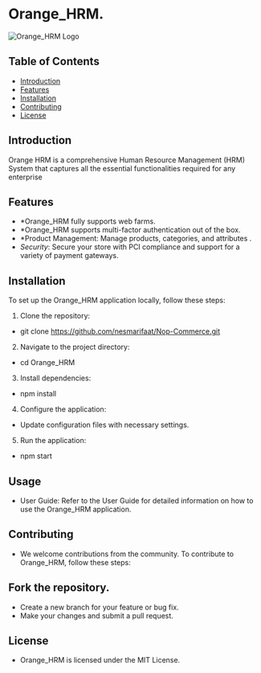 # Orange_HRM.

![Orange_HRM Logo]("https://www.techrepublic.com/wp-content/uploads/2022/04/Orange-HRM-logo-1.jpg")
## Table of Contents

- [Introduction](#introduction)
- [Features](#features)
- [Installation](#instalation)
- [Contributing](#ontributing)
- [License](#license)

## Introduction
Orange HRM is a comprehensive Human Resource Management (HRM) System that captures all the essential functionalities required for any enterprise

## Features

- *Orange_HRM fully supports web farms.
- *Orange_HRM supports multi-factor authentication out of the box.
- *Product Management: Manage products, categories, and attributes .
- *Security*: Secure your store with PCI compliance and support for a variety of payment gateways.

## Installation

To set up the Orange_HRM application locally, follow these steps:

1. Clone the repository:
*   git clone https://github.com/nesmarifaat/Nop-Commerce.git
2. Navigate to the project directory:
*   cd Orange_HRM
3. Install dependencies:
*   npm install
4. Configure the application:

* Update configuration files with necessary settings.
5. Run the application:
*   npm start

## Usage
* User Guide: Refer to the User Guide for detailed information on how to use the Orange_HRM application.

## Contributing
* We welcome contributions from the community. To contribute to Orange_HRM, follow these steps:

## Fork the repository.
* Create a new branch for your feature or bug fix.
* Make your changes and submit a pull request.

## License
* Orange_HRM is licensed under the MIT License.
